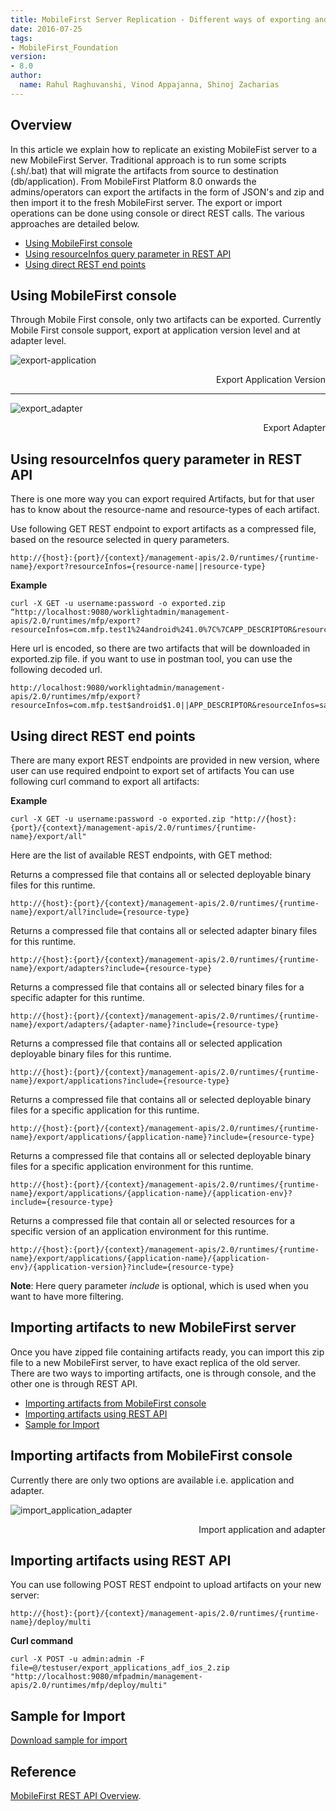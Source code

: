 ```yaml
---
title: MobileFirst Server Replication - Different ways of exporting and importing MobileFirst Foundation server artifacts
date: 2016-07-25
tags:
- MobileFirst_Foundation
version:
- 8.0
author:
  name: Rahul Raghuvanshi, Vinod Appajanna, Shinoj Zacharias
---
```

## Overview

In this article we explain how to replicate an existing MobileFist server to a new MobileFirst Server. Traditional approach is to run some scripts (.sh/.bat) that will migrate the artifacts from source to destination (db/application). From MobileFirst Platform 8.0 onwards the admins/operators can export the artifacts in the form of JSON's and zip and then import it to the fresh MobileFirst server. The export or import operations can be done using console or direct REST calls. The various approaches are detailed below.


* [Using MobileFirst console](#using-mobilefirst-console)
* [Using resourceInfos query parameter in REST API](#using-resourceinfos-query-parameter-in-rest-api)
* [Using direct REST end points](#using-direct-rest-end-points)

## Using MobileFirst console
Through Mobile First console, only two artifacts can be exported. Currently Mobile First console support, export at application version level and at adapter level.

![export-application]({{site.baseurl}}/assets/blog/2016-07-25-how-to-replicate-mobilefirst-environment/export_application.jpg "Export application version")
<p style="text-align: right;">Export Application Version</p>

---

![export_adapter]({{site.baseurl}}/assets/blog/2016-07-25-how-to-replicate-mobilefirst-environment/export_adapter.jpg "Export adapter")
<p style="text-align: right;">Export Adapter</p>

## Using resourceInfos query parameter in REST API
There is one more way you can export required Artifacts, but for that user has to know about the resource-name and resource-types of each artifact.

Use following GET REST endpoint to export artifacts as a compressed file, based on the resource selected in query parameters.

```
http://{host}:{port}/{context}/management-apis/2.0/runtimes/{runtime-name}/export?resourceInfos={resource-name||resource-type}
```

**Example**

```
curl -X GET -u username:password -o exported.zip “http://localhost:9080/worklightadmin/management-apis/2.0/runtimes/mfp/export?resourceInfos=com.mfp.test1%24android%241.0%7C%7CAPP_DESCRIPTOR&resourceInfos=sampleAdapter%7C%7CADAPTER_CONTENT”
```

Here url is encoded, so there are two artifacts that will be downloaded in exported.zip file. if you want to use in postman tool, you can use the following decoded url.

```
http://localhost:9080/worklightadmin/management-apis/2.0/runtimes/mfp/export?resourceInfos=com.mfp.test$android$1.0||APP_DESCRIPTOR&resourceInfos=sampleAdapter||ADAPTER_CONTENT
```

## Using direct REST end points
There are many export REST endpoints are provided in new version, where user can use required endpoint to export set of artifacts
You can use following curl command to export all artifacts:

**Example**

```
curl -X GET -u username:password -o exported.zip "http://{host}:{port}/{context}/management-apis/2.0/runtimes/{runtime-name}/export/all"
```

Here are the list of available REST endpoints, with GET method:

  Returns a compressed file that contains all or selected deployable binary files for this runtime.

```
http://{host}:{port}/{context}/management-apis/2.0/runtimes/{runtime-name}/export/all?include={resource-type}
```
  Returns a compressed file that contains all or selected adapter binary files for this runtime.

```
http://{host}:{port}/{context}/management-apis/2.0/runtimes/{runtime-name}/export/adapters?include={resource-type}
```

  Returns a compressed file that contains all or selected binary files for a specific adapter for this runtime.

```
http://{host}:{port}/{context}/management-apis/2.0/runtimes/{runtime-name}/export/adapters/{adapter-name}?include={resource-type}
```

Returns a compressed file that contains all or selected application deployable binary files for this runtime.

```
http://{host}:{port}/{context}/management-apis/2.0/runtimes/{runtime-name}/export/applications?include={resource-type}
```

Returns a compressed file that contains all or selected deployable binary files for a specific application for this runtime.

```
http://{host}:{port}/{context}/management-apis/2.0/runtimes/{runtime-name}/export/applications/{application-name}?include={resource-type}
```

Returns a compressed file that contains all or selected deployable binary files for a specific application environment for this runtime.

```
http://{host}:{port}/{context}/management-apis/2.0/runtimes/{runtime-name}/export/applications/{application-name}/{application-env}?include={resource-type}
```
Returns a compressed file that contain all or selected resources for a specific version of an application environment for this runtime.

```
http://{host}:{port}/{context}/management-apis/2.0/runtimes/{runtime-name}/export/applications/{application-name}/{application-env}/{application-version}?include={resource-type}
```

**Note**: Here query parameter *include* is optional, which is used when you want to have more filtering.

## Importing artifacts to new MobileFirst server
Once you have zipped file containing artifacts ready, you can import this zip file to a new MobileFirst server, to have exact replica of the old server. There are two ways to importing artifacts, one is through console, and the other one is through REST API.

* [Importing artifacts from MobileFirst console](#importing-artifacts-from-mobilefirst-console)
* [Importing artifacts using REST API](#importing-artifacts-using-rest-api)
* [Sample for Import](#sample-for-import)


## Importing artifacts from MobileFirst console
Currently there are only two options are available i.e. application and adapter.

![import_application_adapter]({{site.baseurl}}/assets/blog/2016-07-25-how-to-replicate-mobilefirst-environment/import_application_adapter.jpg "Import application and adapter")
<p style="text-align: right;">Import application and adapter</p>

## Importing artifacts using REST API
You can use following POST REST endpoint to upload artifacts on your new server:

```
http://{host}:{port}/{context}/management-apis/2.0/runtimes/{runtime-name}/deploy/multi
```

**Curl command**

  ```
curl -X POST -u admin:admin -F file=@/testuser/export_applications_adf_ios_2.zip "http://localhost:9080/mfpadmin/management-apis/2.0/runtimes/mfp/deploy/multi"
   ```

## Sample for Import
[Download sample for import]({{site.baseurl}}/assets/blog/2016-07-25-how-to-replicate-mobilefirst-environment/export_adapters_newAdapter.zip)

## Reference
[MobileFirst REST API Overview](https://www.ibm.com/support/knowledgecenter/en/SSHS8R_8.0.0/com.ibm.worklight.apiref.doc/apiref/c_restapi_oview.html).
